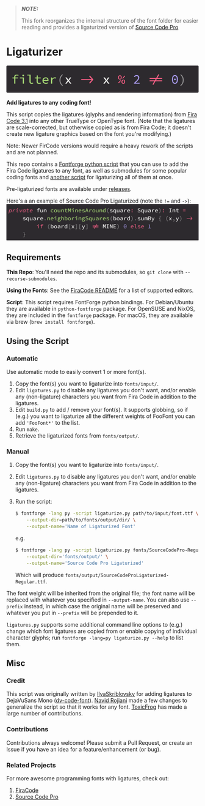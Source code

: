 > **_NOTE:_**
> 
> This fork reorganizes the internal structure of the font folder for easier reading and provides a ligaturized version of [Source Code Pro](https://github.com/adobe-fonts/source-code-pro)

# Ligaturizer

![Ligature example](images/banner.png)

**Add ligatures to any coding font!**

This script copies the ligatures (glyphs and rendering information) from [Fira Code 3.1](https://github.com/tonsky/FiraCode) into any other TrueType or OpenType font. (Note that the ligatures are scale-corrected, but otherwise copied as is from Fira Code; it doesn't create new ligature graphics based on the font you're modifying.)

Note: Newer FirCode versions would require a heavy rework of the scripts and are not planned.

This repo contains a [Fontforge python script](ligaturize.py) that you can use to add the Fira Code ligatures to any font, as well as submodules for some popular coding fonts and [another script](build.py) for ligaturizing all of them at once.

Pre-ligaturized fonts are available under [releases](https://github.com/kenijo/Ligaturizer/releases).

Here's a an example of Source Code Pro Ligaturized (note the `!=` and `->`):
![Source Code Pro Ligaturized](images/source_code_pro.png)

## Requirements

**This Repo**: You'll need the repo and its submodules, so `git clone` with `--recurse-submodules`.

**Using the Fonts**: See the [FiraCode README](https://github.com/tonsky/FiraCode) for a list of supported editors.

**Script**: This script requires FontForge python bindings. For Debian/Ubuntu they are available in `python-fontforge` package. For OpenSUSE and NixOS, they are included in the `fontforge` package. For macOS, they are available via brew (`brew install fontforge`).

## Using the Script

### Automatic

Use automatic mode to easily convert 1 or more font(s).

1. Copy the font(s) you want to ligaturize into `fonts/input/`.
1. Edit `ligatures.py` to disable any ligatures you don't want, and/or enable any (non-ligature) characters you want from Fira Code in addition to the ligatures.
1. Edit `build.py` to add / remove your font(s). It supports globbing, so if (e.g.) you want to ligaturize all the different weights of FooFont you can add `'FooFont*'` to the list.
1. Run `make`.
1. Retrieve the ligaturized fonts from `fonts/output/`.

### Manual

1. Copy the font(s) you want to ligaturize into `fonts/input/`.
1. Edit `ligatures.py` to disable any ligatures you don't want, and/or enable any (non-ligature) characters you want from Fira Code in addition to the ligatures.
1. Run the script:

    ```bash
    $ fontforge -lang py -script ligaturize.py path/to/input/font.ttf \
        --output-dir=path/to/fonts/output/dir/ \
        --output-name='Name of Ligaturized Font'
    ```

    e.g.

    ```bash
    $ fontforge -lang py -script ligaturize.py fonts/SourceCodePro-Regular.ttf \
        --output-dir='fonts/output/' \
        --output-name='Source Code Pro Ligaturized'
    ```

    Which will produce `fonts/output/SourceCodeProLigaturized-Regular.ttf`.

The font weight will be inherited from the original file; the font name will be replaced with whatever you specified in `--output-name`. You can also use `--prefix` instead, in which case the original name will be preserved and whatever you put in `--prefix` will be prepended to it.

`ligatures.py` supports some additional command line options to (e.g.) change which font ligatures are copied from or enable copying of individual character glyphs; run `fontforge -lang=py ligaturize.py --help` to list them.

## Misc

### Credit

This script was originally written by [IlyaSkriblovsky](https://github.com/IlyaSkriblovsky) for adding ligatures to DejaVuSans Mono ([dv-code-font](https://github.com/IlyaSkriblovsky/dv-code-font)). [Navid Rojiani](https://github.com/rojiani) made a few changes to generalize the script so that it works for any font. [ToxicFrog](https://github.com/ToxicFrog) has made a large number of contributions.

### Contributions

Contributions always welcome! Please submit a Pull Request, or create an Issue if you have an idea for a feature/enhancement (or bug).

### Related Projects

For more awesome programming fonts with ligatures, check out:

1. [FiraCode](https://github.com/tonsky/FiraCode)
2. [Source Code Pro](https://github.com/adobe-fonts/source-code-pro)
